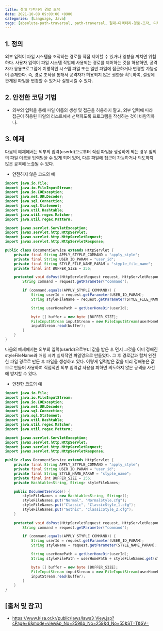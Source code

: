 ```yaml
---
title: 절대 디렉터리 경로 조작
date: 2021-10-08 09:00:00 +0900
categories: [Language, Java]
tags: [absolute-path-traversal, path-traversal, 절대-디렉터리-경로-조작, 디렉터리-경로-조작]
---
```


## 1. 정의
외부 입력이 파일 시스템을 조작하는 경로를 직접 제어할 수 있거나 영향을 끼치면 위험하다. 사용자 입력이 파일 시스템 작업에 사용되는 경로를 제어하는 것을 허용하면, 공격자가 응용프로그램에 치명적인 시스템 파일 또는 일반 파일에 접근하거나 변경할 가능성이 존재한다. 즉, 경로 조작을 통해서 공격자가 허용되지 않은 권한을 획득하여, 설정에 관계된 파일을 변경할 수 있거나 실행시킬 수 있다.

## 2. 안전한 코딩 기법

* 외부의 입력을 통해 파일 이름의 생성 및 접근을 허용하지 말고, 외부 입력에 따라 접근이 허용된 파일의 리스트에서 선택하도록 프로그램을 작성하는 것이 바람직하다.

## 3. 예제
다음의 예제에서는 외부의 입력(userId)으로부터 직접 파일을 생성하게 되는 경우 임의의 파일 이름을 입력받을 수 있게 되어 있어, 다른 파일에 접근이 가능하거나 의도하지 않은 공격에 노출될 수 있다.

* 안전하지 않은 코드의 예

```java
import java.io.File;
import java.io.FileInputStream;
import java.io.IOException;
import java.net.URLDecoder;
import java.sql.Connection;
import java.sql.Statement;
import java.util.Hashtable;
import java.util.regex.Matcher;
import java.util.regex.Pattern;

import javax.servlet.ServletException;
import javax.servlet.http.HttpServlet;
import javax.servlet.http.HttpServletRequest;
import javax.servlet.http.HttpServletResponse;

public class DocumentService extends HttpServlet {
    private final String APPLY_STYPLE_COMMAND = "apply_style";
    private final String USER_ID_PARAM = "user_id";
    private final String STYLE_FILE_NAME_PARAM = "styple_file_name";
    private final int BUFFER_SIZE = 256;

    protected void doPost(HttpServletRequest request, HttpServletResponse response) throws ServletException, IOException {
        String command = request.getParameter("command");

        if (command.equals(APPLY_STYPLE_COMMAND)) {
            String userId = request.getParameter(USER_ID_PARAM);
            String styleFileName = request.getParameter(STYLE_FILE_NAME_PARAM);

            String userHomePath = getUserHomeDir(userId);

            byte [] buffer = new byte [BUFFER_SIZE];
            FileInputStream inputStream = new FileInputStream(userHomePath + styleFileName);
            inputStream.read(buffer);
        }
    }
}
```

다음의 예제에서는 외부의 입력(userId)으로부터 값을 받은 후 먼저 그것을 이미 정해진 styleFileName과 매칭 시켜 실제적인 파일명으로 만들었다. 그 후 경로값과 합쳐 완전한 파일 경로로 만든 후 파일을 생성하고 있다. 이렇게 입력받은 값을 미리 정해놓은 값으로 만들어 사용하여 직접적인 외부 입력값 사용을 피하면 의도하지 않은 공격을 사전에 방지할 수 있다.

* 안전한 코드의 예

```java
import java.io.File;
import java.io.FileInputStream;
import java.io.IOException;
import java.net.URLDecoder;
import java.sql.Connection;
import java.sql.Statement;
import java.util.Hashtable;
import java.util.regex.Matcher;
import java.util.regex.Pattern;

import javax.servlet.ServletException;
import javax.servlet.http.HttpServlet;
import javax.servlet.http.HttpServletRequest;
import javax.servlet.http.HttpServletResponse;

public class DocumentService extends HttpServlet {
    private final String APPLY_STYPLE_COMMAND = "apply_style";
    private final String USER_ID_PARAM = "user_id";
    private final String STYLE_NAME_PARAM = "styple_name";
    private final int BUFFER_SIZE = 256;
    private Hashtable<String, String> styleFileNames;

    public DocumentService() {
        styleFileNames = new Hashtable<String, String>();
        styleFileNames.put("Normal", "NormalStyle.cfg");
        styleFileNames.put("Classic", "ClassicStyle_1.cfg");
        styleFileNames.put("Gothic", "ClassicStyle_2.cfg");
    }
    
    protected void doPost(HttpServletRequest request, HttpServletResponse response) throws ServletException, IOException {
        String command = request.getParameter("command");

        if (command.equals(APPLY_STYPLE_COMMAND)) {
            String userId = request.getParameter(USER_ID_PARAM);
            String styleName = request.getParameter(STYLE_NAME_PARAM);

            String userHomePath = getUserHomeDir(userId);
            String styleFilePath = userHomePath + styleFileNames.get(styleName);

            byte [] buffer = new byte [BUFFER_SIZE];
            FileInputStream inputStream = new FileInputStream(userHomePath + styleName);
            inputStream.read(buffer);
        }
    }
}
```

## [출처 및 참고]
* <https://www.kisa.or.kr/public/laws/laws3_View.jsp?cPage=6&mode=view&p_No=259&b_No=259&d_No=55&ST=T&SV=>
